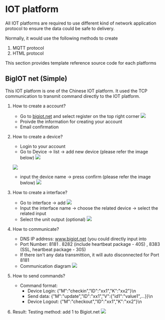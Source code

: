 # IOT platform
All IOT platforms are required to use different kind of network application protocol to ensure the data could be safe to delivery.

Normally, it would use the following methods to create 
1. MQTT protocol 
2. HTML protocol 

This section provides template reference source code for each platforms

## BigIOT net (Simple)
This IOT platform is one of the Chinese IOT platform. It used the TCP communication to transmit command directly to the IOT platform.

1. How to create a account?
   - Go to [bigiot.net][link-bigiot] and select register on the top right corner
   ![][link-register]
   - Proivde the information for creating your account
   - Email confirmation
3. How to create a device?
   - Login to your account
   - Go to Device -> list -> add new device (please refer the image below)
   ![][link-device]
   
   ![][link-device2]
   - input the device name -> press confirm (please refer the image bwlow)
   ![][link-device3]
4. How to create a interface?
   - Go to interface -> add
   ![][link-interface1]
   - Input the interface name -> choose the related device -> select the related input 
   - Select the unit output (optional)
   ![][link-interface2]
5. How to communicate?
   - DNS IP address: www.bigiot.net (you could directly input into 
   - Port Number: 8181 . 8282 (include heartbeat package - 40S) , 8383 (SSL, heartbeat package - 30S)
   - If there isn't any data transmittion, it will auto disconnected for Port 8181
   - Communication diagram
   ![][link-communication]
6. How to send commands?
   - Command format:
        - Device Login: {"M":"checkin","ID":"xx1","K":"xx2"}\n
        - Send data: {"M":"update","ID":"xx1","V":{"id1":"value1",...}}\n
        - Device Logout: {"M":"checkout","ID":"xx1","K":"xx2"}\n
7. Result: 
   Testing method: add 1 to Bigiot.net
   ![][link-result]
   
   
[link-bigiot]: https://www.bigiot.net/
[link-device]: https://github.com/ronpang/WIZnet-HK_Ron/blob/main/IOT%20platform/img/bigiot%20device%201.PNG
[link-device2]: https://github.com/ronpang/WIZnet-HK_Ron/blob/main/IOT%20platform/img/bigiot%20Device%202.PNG
[link-device3]: https://github.com/ronpang/WIZnet-HK_Ron/blob/main/IOT%20platform/img/bigiot%20Device%203.PNG
[link-interface1]: https://github.com/ronpang/WIZnet-HK_Ron/blob/main/IOT%20platform/img/bigiot%20interface%201.PNG
[link-interface2]: https://github.com/ronpang/WIZnet-HK_Ron/blob/main/IOT%20platform/img/bigiot%20interface%202.PNG
[link-communication]: https://github.com/ronpang/WIZnet-HK_Ron/blob/main/IOT%20platform/img/Bigiot%20Communication%20diagram.PNG
[link-register]: https://github.com/ronpang/WIZnet-HK_Ron/blob/main/IOT%20platform/img/big%20iot%20register.PNG
[link-result]: https://github.com/ronpang/WIZnet-HK_Ron/blob/main/IOT%20platform/img/bigiot%20testing%20result.PNG
